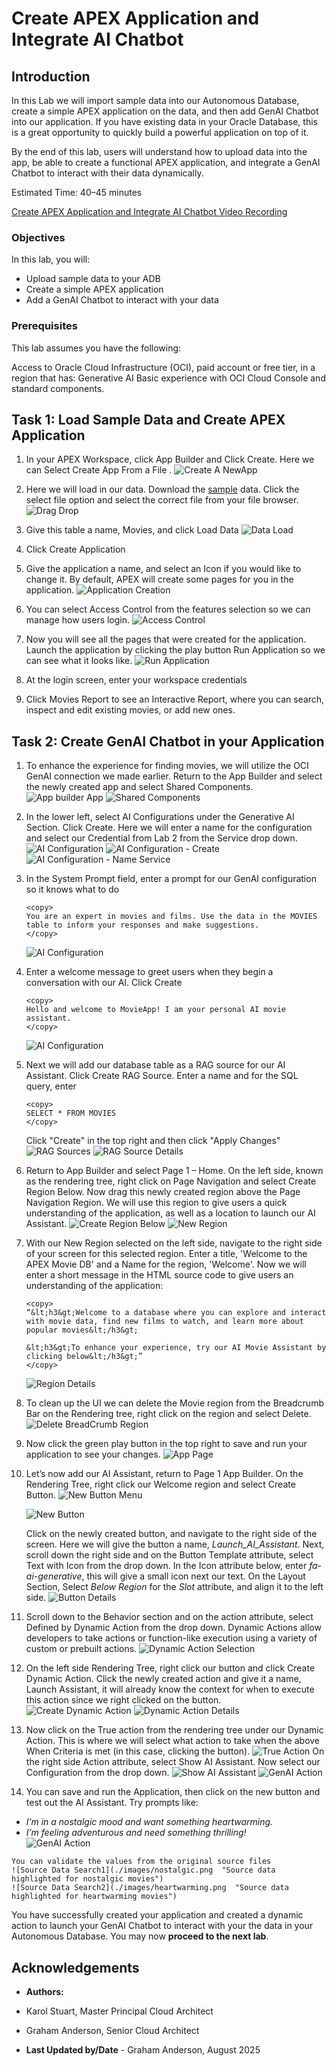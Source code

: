 # Create APEX Application and Integrate AI Chatbot

## Introduction

In this Lab we will import sample data into our Autonomous Database, create a simple APEX application on the data, and then add GenAI Chatbot into our application. If you have existing data in your Oracle Database, this is a great opportunity to quickly build a powerful application on top of it.

By the end of this lab, users will understand how to upload data into the app, be able to create a functional APEX application, and integrate a GenAI Chatbot to interact with their data dynamically.

Estimated Time: 40–45 minutes


[Create APEX Application and Integrate AI Chatbot Video Recording](videohub:1_5xlrznvs)


### Objectives

In this lab, you will:
* Upload sample data to your ADB
* Create a simple APEX application
* Add a GenAI Chatbot to interact with your data

### Prerequisites

This lab assumes you have the following:

Access to Oracle Cloud Infrastructure (OCI), paid account or free tier, in a region that has:
Generative AI
Basic experience with OCI Cloud Console and standard components.

## Task 1: Load Sample Data and Create APEX Application

1. In your APEX Workspace, click App Builder and Click Create. Here we can Select Create App From a File . 
    ![Create A NewApp](./images/create_a_new_app.png  "Create a new APEX application")

2. Here we will load in our data. Download the [sample](./datasets/movies_sample.csv) data. Click the select file option and select the correct file from your file browser. 
    ![Drag Drop](./images/drag_drop.png  "Drag and drop CSV file to load sample data into APEX")

3. Give this table a name, Movies, and click Load Data
    ![Data Load](./images/data_load.png  "Load sample Movies table into APEX")

4. Click Create Application 

5. Give the application a name, and select an Icon if you would like to change it. By default, APEX will create some pages for you in the application.
    ![Application Creation](./images/application_creation.png  "Configure application name and icon")

6. You can select Access Control from the features selection so we can manage how users login.
    ![Access Control](./images/access_control.png  "Set access control and user login options for the app")

7. Now you will see all the pages that were created for the application. Launch the application by clicking the play button Run Application so we can see what it looks like.
    ![Run Application](./images/run_application.png  "Launch the APEX application to view created pages")

8. At the login screen, enter your workspace credentials 

9. Click Movies Report to see an Interactive Report, where you can search, inspect and edit existing movies, or add new ones. 

## Task 2: Create GenAI Chatbot in your Application

1. To enhance the experience for finding movies, we will utilize the OCI GenAI connection we made earlier. Return to the App Builder and select the newly created app and select Shared Components.
    ![App builder App](./images/app_builder_app.png  "Access the application in App Builder")
    ![Shared Components](./images/app_shared_components.png  "Access shared components for the application")    

2. In the lower left, select AI Configurations under the Generative AI Section. Click Create. Here we will enter a name for the configuration and select our Credential from Lab 2 from the Service drop down. 
    ![AI Configuration ](./images/ai_configurations.png  "View AI configurations in the APEX app")
    ![AI Configuration - Create](./images/ai_configurations_create.png  "Create a new AI configuration")
    ![AI Configuration - Name Service](./images/ai_configurations_name_service.png  "Name the AI configuration and select the AI service")

3. In the System Prompt field, enter a prompt for our GenAI configuration so it knows what to do 
    ```
    <copy>
    You are an expert in movies and films. Use the data in the MOVIES table to inform your responses and make suggestions.
    </copy>
    ```
    ![AI Configuration](./images/ai_configuration.png  "System prompt configuration for the AI Assistant")

4. Enter a welcome message to greet users when they begin a conversation with our AI. Click Create
    ```
    <copy>
    Hello and welcome to MovieApp! I am your personal AI movie assistant.
    </copy>
    ```
    ![AI Configuration](./images/welcome_message.png  "Set welcome message for AI chatbot")

5. Next we will add our database table as a RAG source for our AI Assistant. Click Create RAG Source. Enter a name and for the SQL query, enter
    ```
    <copy>
    SELECT * FROM MOVIES
    </copy>
    ```
    Click "Create" in the top right and then click "Apply Changes"
    ![RAG Sources](./images/create_rag.png  "Create RAG source from Movies table")
    ![RAG Source Details](./images/rag_source_details.png  "Details of the RAG source configuration")

6. Return to App Builder and select Page 1 – Home. On the left side, known as the rendering tree, right click on Page Navigation and select Create Region Below. Now drag this newly created region above the Page Navigation Region. We will use this region to give users a quick understanding of the application, as well as a location to launch our AI Assistant.
    ![Create Region Below](./images/create_region_below.png  "Create a new region below Page Navigation")
    ![New Region](./images/new_region.png  "Drag the newly created region above the Page Navigation")

7. With our New Region selected on the left side, navigate to the right side of your screen for this selected region.  Enter a title, 'Welcome to the APEX Movie DB' and a Name for the region, 'Welcome'. Now we will enter a short message in the HTML source code to give users an understanding of the application:  
    ```
    <copy>
    “&lt;h3&gt;Welcome to a database where you can explore and interact with movie data, find new films to watch, and learn more about popular movies&lt;/h3&gt; 

    &lt;h3&gt;To enhance your experience, try our AI Movie Assistant by clicking below&lt;/h3&gt;”
    </copy>
    ```
    ![Region Details](./images/region_details.png  "Enter title and HTML content for new region")
    
8. To clean up the UI we can delete the Movie region from the Breadcrumb Bar on the Rendering tree, right click on the region and select Delete.
    ![Delete BreadCrumb Region](./images/delete_bread_crumb_region.png  "Delete Movie region from breadcrumb bar")    

9. Now click the green play button in the top right to save and run your application to see your changes.
    ![App Page](./images/app_page.png  "The application page and layout")   

10. Let’s now add our AI Assistant, return to Page 1 App Builder. On the Rendering Tree, right click our Welcome region and select Create Button. 
    ![New Button Menu](./images/new_button_menu.png "Right Click on Welcome Region")
    
    ![New Button](./images/new_button.png  "Create a button in the Welcome region to launch AI assistant")

    Click on the newly created button, and navigate to the right side of the screen. Here we will give the button a name, _Launch_AI_Assistant_. Next, scroll down the right side and on the Button Template attribute, select Text with Icon from the drop down. In the Icon attribute below, enter _fa-ai-generative_, this will give a small icon next our text. On the Layout Section, Select _Below Region_ for the _Slot_ attribute, and align it to the left side.
    ![Button Details](./images/button_details.png  "Configure button details and icon for AI assistant launch")

11. Scroll down to the Behavior section and on the action attribute, select Defined by Dynamic Action from the drop down. Dynamic Actions allow developers to take actions or function-like execution using a variety of custom or prebuilt actions.
    ![Dynamic Action Selection](./images/dynamic_action_selection.png  "Select dynamic action for button behavior")

12. On the left side Rendering Tree, right click our button and click Create Dynamic Action. Click the newly created action and give it a name, Launch Assistant, it will already know the context for when to execute this action since we right clicked on the button.
    ![Create Dynamic Action](./images/create_dynamic_action.png  "Create dynamic action for button click")
    ![Dynamic Action Details](./images/dynamic_action_details.png  "Configure dynamic action properties")

13. Now click on the True action from the rendering tree under our Dynamic Action. This is where we will select what action to take when the above When Criteria is met (in this case, clicking the button). 
    ![True Action](./images/true_action.png  "Configure True action for dynamic action")
On the right side Action attribute, select Show AI Assistant. Now select our Configuration from the drop down.
    ![Show AI Assistant](./images/show_ai_assistant.png  "Show AI Assistant action configuration")
    ![GenAI Action](./images/gen_ai_action.png  "Run GenAI action for the AI assistant")

14. You can save and run the Application, then click on the new button and test out the AI Assistant. Try prompts like:
   - *I’m in a nostalgic mood and want something heartwarming.*  
   - *I’m feeling adventurous and need something thrilling!*  
    ![GenAI Action](./images/results.png  "AI assistant response results")           

    You can validate the values from the original source files 
    ![Source Data Search1](./images/nostalgic.png  "Source data highlighted for nostalgic movies")
    ![Source Data Search2](./images/heartwarming.png  "Source data highlighted for heartwarming movies")

You have successfully created your application and created a dynamic action to launch your GenAI Chatbot to interact with your the data in your Autonomous Database. You may now **proceed to the next lab**.

## Acknowledgements

* **Authors:**
* Karol Stuart, Master Principal Cloud Architect 
* Graham Anderson, Senior Cloud Architect 

* **Last Updated by/Date** - Graham Anderson, August 2025
